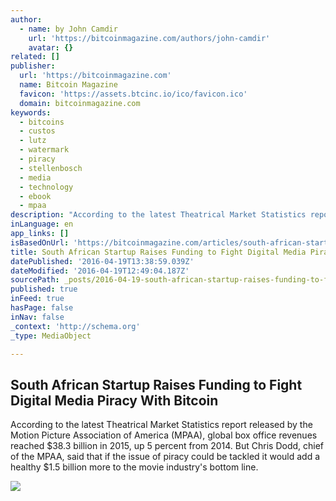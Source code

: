 ```yaml
---
author:
  - name: by John Camdir
    url: 'https://bitcoinmagazine.com/authors/john-camdir'
    avatar: {}
related: []
publisher:
  url: 'https://bitcoinmagazine.com'
  name: Bitcoin Magazine
  favicon: 'https://assets.btcinc.io/ico/favicon.ico'
  domain: bitcoinmagazine.com
keywords:
  - bitcoins
  - custos
  - lutz
  - watermark
  - piracy
  - stellenbosch
  - media
  - technology
  - ebook
  - mpaa
description: "According to the latest Theatrical Market Statistics report released by the Motion Picture Association of America (MPAA), global box office revenues reached $38.3 billion in 2015, up 5 percent from 2014. But Chris Dodd, chief of the MPAA, said that if the issue of piracy could be tackled it would add a healthy $1.5 billion more to the movie industry's bottom line."
inLanguage: en
app_links: []
isBasedOnUrl: 'https://bitcoinmagazine.com/articles/south-african-startup-raises-funding-to-fight-digital-media-piracy-with-bitcoin-1461021852?utm_source=feedburner&utm_medium=feed&utm_campaign=Feed%3A+BitcoinMagazine+(Bitcoin+Magazine)&utm_content=Google+UK'
title: South African Startup Raises Funding to Fight Digital Media Piracy With Bitcoin
datePublished: '2016-04-19T13:38:59.039Z'
dateModified: '2016-04-19T12:49:04.187Z'
sourcePath: _posts/2016-04-19-south-african-startup-raises-funding-to-fight-digital-media.md
published: true
inFeed: true
hasPage: false
inNav: false
_context: 'http://schema.org'
_type: MediaObject

---
```

<article style=""><h1>South African Startup Raises Funding to Fight Digital Media Piracy With Bitcoin</h1><p>According to the latest Theatrical Market Statistics report released by the Motion Picture Association of America (MPAA), global box office revenues reached $38.3 billion in 2015, up 5 percent from 2014. But Chris Dodd, chief of the MPAA, said that if the issue of piracy could be tackled it would add a healthy $1.5 billion more to the movie industry's bottom line.</p><img src="https://assets.btcinc.io/img/articles/south-african-startup-raises-funding-to-fight-digital-media-piracy-with-bitcoin.jpg" /></article>